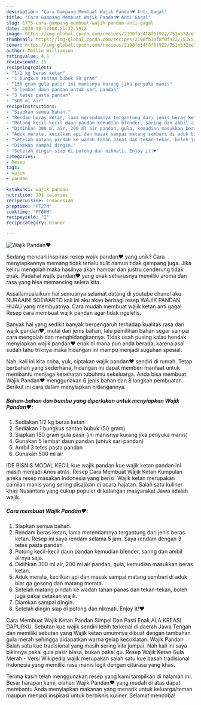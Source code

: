 ```yaml
---
description: "Cara Gampang Membuat Wajik Pandan♥️ Anti Gagal"
title: "Cara Gampang Membuat Wajik Pandan♥️ Anti Gagal"
slug: 1775-cara-gampang-membuat-wajik-pandan-anti-gagal
date: 2020-10-12T08:51:32.591Z
image: https://img-global.cpcdn.com/recipes/2190fb34f8f0f922/751x532cq70/wajik-pandan♥️-foto-resep-utama.jpg
thumbnail: https://img-global.cpcdn.com/recipes/2190fb34f8f0f922/751x532cq70/wajik-pandan♥️-foto-resep-utama.jpg
cover: https://img-global.cpcdn.com/recipes/2190fb34f8f0f922/751x532cq70/wajik-pandan♥️-foto-resep-utama.jpg
author: Mollie Williamson
ratingvalue: 4.1
reviewcount: 15
recipeingredient:
- "1/2 kg beras ketan"
- "1 bungkus santan bubuk 50 gram"
- "150 gram gula pasir ini manisnya kurang jika penyuka manis"
- "5 lembar daun pandan untuk sari pandan"
- "3 tetes pasta pandan"
- "500 ml air"
recipeinstructions:
- "Siapkan semua bahan."
- "Rendam beras ketan, lama merendamnya tergantung dari jenis beras ketan. Resep ini saya rendam selama 5 jam. Saya rendam dengan 3 tetes pasta pandan."
- "Potong kecil-kecil daun pandan kemudian blender, saring dan ambil airnya saja."
- "Didihkan 300 ml air, 200 ml air pandan, gula, kemudian masukkan beras ketan."
- "Aduk merata, kecilkan api dan masak sampai matang sembari di aduk biar ga gosong dan matang merata."
- "Setelah matang pindah ke wadah tahan panas dan tekan-tekan, boleh juga pakai cetakan wajik."
- "Diamkan sampai dingin."
- "Setelah dingin siap di potong dan nikmati. Enjoy it!♥️"
categories:
- Resep
tags:
- wajik
- pandan

katakunci: wajik pandan 
nutrition: 291 calories
recipecuisine: Indonesian
preptime: "PT27M"
cooktime: "PT60M"
recipeyield: "2"
recipecategory: Dinner

---
```



![Wajik Pandan♥️](https://img-global.cpcdn.com/recipes/2190fb34f8f0f922/751x532cq70/wajik-pandan♥️-foto-resep-utama.jpg)

Sedang mencari inspirasi resep wajik pandan♥️ yang unik? Cara menyiapkannya memang tidak terlalu sulit namun tidak gampang juga. Jika keliru mengolah maka hasilnya akan hambar dan justru cenderung tidak enak. Padahal wajik pandan♥️ yang enak seharusnya memiliki aroma dan rasa yang bisa memancing selera kita.

Assallamualaikum hai semuanya selamat datang di youtube chanel aku NURAAINI SOEWARTO kali ini aku akan berbagi resep WAJIK PANDAN HIJAU yang membuatnya. Cara mudah membuat wajik ketan anti gagal Resep cara membuat wajik pandan agar tidak ngeletis.

Banyak hal yang sedikit banyak berpengaruh terhadap kualitas rasa dari wajik pandan♥️, mulai dari jenis bahan, lalu pemilihan bahan segar sampai cara mengolah dan menghidangkannya. Tidak usah pusing kalau hendak menyiapkan wajik pandan♥️ enak di mana pun anda berada, karena asal sudah tahu triknya maka hidangan ini mampu menjadi suguhan spesial.


Nah, kali ini kita coba, yuk, ciptakan wajik pandan♥️ sendiri di rumah. Tetap berbahan yang sederhana, hidangan ini dapat memberi manfaat untuk membantu menjaga kesehatan tubuhmu sekeluarga. Anda bisa membuat Wajik Pandan♥️ menggunakan 6 jenis bahan dan 8 langkah pembuatan. Berikut ini cara dalam menyiapkan hidangannya.

<!--inarticleads1-->

##### Bahan-bahan dan bumbu yang diperlukan untuk menyiapkan Wajik Pandan♥️:

1. Sediakan 1/2 kg beras ketan
1. Sediakan 1 bungkus santan bubuk (50 gram)
1. Siapkan 150 gram gula pasir (ini manisnya kurang jika penyuka manis)
1. Gunakan 5 lembar daun pandan (untuk sari pandan)
1. Ambil 3 tetes pasta pandan
1. Gunakan 500 ml air


IDE BISNIS MODAL KECIL kue wajik pandan kue wajik ketan pandan ini masih menjadi Anos atrás. Resep Cara Membuat Wajik Ketan Kumpulan aneka resep masakan Indonesia yang berisi. Wajik ketan merupakan camilan manis yang sering disajikan di acara hajatan. Salah satu kuliner khas Nusantara yang cukup populer di kalangan masyarakat Jawa adalah wajik. 

<!--inarticleads2-->

##### Cara membuat Wajik Pandan♥️:

1. Siapkan semua bahan.
1. Rendam beras ketan, lama merendamnya tergantung dari jenis beras ketan. Resep ini saya rendam selama 5 jam. Saya rendam dengan 3 tetes pasta pandan.
1. Potong kecil-kecil daun pandan kemudian blender, saring dan ambil airnya saja.
1. Didihkan 300 ml air, 200 ml air pandan, gula, kemudian masukkan beras ketan.
1. Aduk merata, kecilkan api dan masak sampai matang sembari di aduk biar ga gosong dan matang merata.
1. Setelah matang pindah ke wadah tahan panas dan tekan-tekan, boleh juga pakai cetakan wajik.
1. Diamkan sampai dingin.
1. Setelah dingin siap di potong dan nikmati. Enjoy it!♥️


Cara Membuat Wajik Ketan Pandan Simpel Dan Pasti Enak ALA KREASI DAPURKU. Sebutan kue wajik sendiri lebih terkenal di daerah Jawa Tengah dan memiliki sebutan yang Wajik ketan umumnya dibuat dengan tambahan gula merah sehingga didapatkan warna gelap kecoklatan. Wajik Pandan Salah satu kue tradisional yang masih sering kita jumpai. Nah kali ini saya bikinnya pakai gula pasir biasa, bukan pakai gu. Resep Wajik Ketan Gula Merah - Versi Wikipedia wajik merupakan salah satu kue basah tradisional Indonesia yang memiliki rasa manis legit dengan citarasa yang khas. 

Terima kasih telah menggunakan resep yang kami tampilkan di halaman ini. Besar harapan kami, olahan Wajik Pandan♥️ yang mudah di atas dapat membantu Anda menyiapkan makanan yang menarik untuk keluarga/teman maupun menjadi inspirasi untuk berbisnis kuliner. Selamat mencoba!
